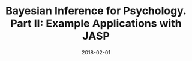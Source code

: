---
title : "Bayesian Inference for Psychology. Part II: Example Applications with JASP"
date : "2018-02-01"
authors : ["Eric-Jan Wagenmakers", "Jonathon Love", "Maarten Marsman", "Tahira Jamil", "Alexander Ly", "Josine Verhagen", "Ravi Selker", "Quentin F. Gronau", "Damian Dropmann", "Bruno Boutin", "Frans Meerhoff", "Patrick Knight", "Akash Raj", "Erik-Jan {van Kesteren}", "Johnny {van Doorn}", "Martin Smira", "Sacha Epskamp", "Alexander Etz", "Dora Matzke", "Tim {de Jong}", "Don {van den Bergh}", "Alexandra Sarafoglou", "Helen Steingroever", "Koen Derks", "Jeffrey N. Rouder", "Richard D. Morey"]
publication_types : ["2"]
---